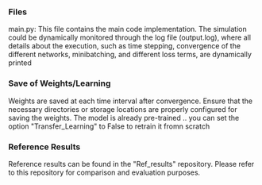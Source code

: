 ### Files
main.py: This file contains the main code implementation.
The simulation could be dynamically monitored through the log file (output.log), where all details about the execution, such as time stepping, convergence of the different networks, minibatching, and different loss terms, are dynamically printed

### Save of Weights/Learning
Weights are saved at each time interval after convergence. Ensure that the necessary directories or storage locations are properly configured for saving the weights. The model
is already pre-trained .. you can set the option "Transfer_Learning" to False to retrain it fromn scratch 

### Reference Results
Reference results can be found in the "Ref_results" repository. Please refer to this repository for comparison and evaluation purposes.
